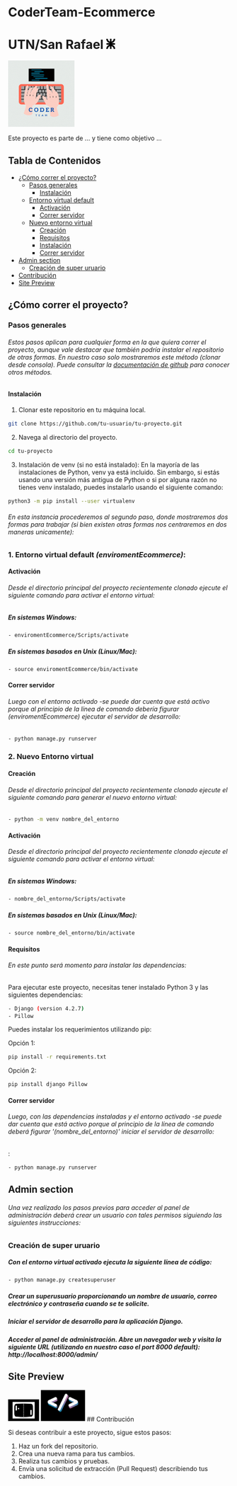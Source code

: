 # CoderTeam-Ecommerce
# UTN/San Rafael   <img src="projectDocsFiles/logoUTN.png" width="20">
<img src="projectDocsFiles/coder.gif" width="150">

Este proyecto es parte de ... y tiene como objetivo ...

## Tabla de Contenidos

- [¿Cómo correr el proyecto?](#¿cómo-correr-el-proyecto?)
  - [Pasos generales](#pasos-generales)
    - [Instalación](#instalación)
  - [Entorno virtual default](#requisitos)
    - [Activación](#activación)
    - [Correr servidor](#correr-servidor)
  - [Nuevo entorno virtual](#nuevo-entorno-virtual)
    - [Creación](#creación)
    - [Requisitos](#requisitos)
    - [Instalación](#instalación)
    - [Correr servidor](#correr-servidor)
- [Admin section](#admin-section)
  - [Creación de super uruario](#creación-de-super-uruario)
- [Contribución](#contribución)
- [Site Preview](#site-preview )

## ¿Cómo correr el proyecto?
### Pasos generales
###### Estos pasos aplican para cualquier forma en la que quiera correr el proyecto, aunque vale destacar que también podría instalar el repositorio de otras formas. En nuestro caso solo mostraremos este método (clonar desde consola). Puede consultar la [documentación de github](https://docs.github.com/repositories) para conocer otros métodos.

#### Instalación

1. Clonar este repositorio en tu máquina local.
```bash
git clone https://github.com/tu-usuario/tu-proyecto.git
```

2. Navega al directorio del proyecto.
```bash
cd tu-proyecto
```

3. Instalación de venv (si no está instalado):
En la mayoría de las instalaciones de Python, venv ya está incluido. Sin embargo, si estás usando una versión más antigua de Python o si por alguna razón no tienes venv instalado, puedes instalarlo usando el siguiente comando:
```bash
python3 -m pip install --user virtualenv
```

###### En esta instancia procederemos al segundo paso, donde mostraremos dos formas para trabajar (si bien existen otras formas nos centraremos en dos maneras unicamente):

### 1. Entorno virtual default _(enviromentEcommerce)_:
#### Activación
###### Desde el directorio principal del proyecto recientemente clonado ejecute el siguiente comando para activar el entorno virtual:
##### En sistemas Windows:
```bash
- enviromentEcommerce/Scripts/activate
```
##### En sistemas basados en Unix (Linux/Mac):
```bash
- source enviromentEcommerce/bin/activate

```
#### Correr servidor
###### Luego con el entorno activado -se puede dar cuenta que está activo porque al principio de la línea de comando debería figurar _(enviromentEcommerce)_ ejecutar el servidor de desarrollo: 
```bash
- python manage.py runserver
```

### 2. Nuevo Entorno virtual
#### Creación
###### Desde el directorio principal del proyecto recientemente clonado ejecute el siguiente comando para generar el nuevo entorno virtual:
```bash
- python -m venv nombre_del_entorno
```
#### Activación
###### Desde el directorio principal del proyecto recientemente clonado ejecute el siguiente comando para activar el entorno virtual:
##### En sistemas Windows:
```bash
- nombre_del_entorno/Scripts/activate
```
##### En sistemas basados en Unix (Linux/Mac):
```bash
- source nombre_del_entorno/bin/activate
```

#### Requisitos
###### En este punto será momento para instalar las dependencias:

Para ejecutar este proyecto, necesitas tener instalado Python 3 y las siguientes dependencias:
```bash
- Django (version 4.2.7)
- Pillow
```

Puedes instalar los requerimientos utilizando pip:

Opción 1:
```bash
pip install -r requirements.txt
```
Opción 2:
```bash
pip install django Pillow
```

#### Correr servidor
###### Luego, con las dependencias instaladas y el entorno activado -se puede dar cuenta que está activo porque al principio de la línea de comando deberá figurar '(nombre_del_entorno)' iniciar el servidor de desarrollo:
: 
```bash
- python manage.py runserver
```

## Admin section
###### Una vez realizado los pasos previos para acceder al panel de administración deberá crear un usuario con tales permisos siguiendo las siguientes instrucciones:

### Creación de super uruario
##### Con el entorno virtual activado ejecuta la siguiente línea de código:
```bash
- python manage.py createsuperuser
```
##### Crear un superusuario proporcionando un nombre de usuario, correo electrónico y contraseña cuando se te solicite. 
##### Iniciar el servidor de desarrollo para la aplicación Django. 
##### Acceder al panel de administración. Abre un navegador web y visita la siguiente URL (utilizando en nuestro caso el port 8000 default): http://localhost:8000/admin/




## Site Preview  




<img src="projectDocsFiles/Coder Team (1).gif" width="70">
<img src="projectDocsFiles/Coder Team.gif" width="100">
## Contribución

Si deseas contribuir a este proyecto, sigue estos pasos:

1. Haz un fork del repositorio.
2. Crea una nueva rama para tus cambios.
3. Realiza tus cambios y pruebas.
4. Envía una solicitud de extracción (Pull Request) describiendo tus cambios.

